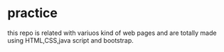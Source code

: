 # practice
this repo is related with variuos kind of web pages and are totally made using HTML,CSS,java script and bootstrap.
